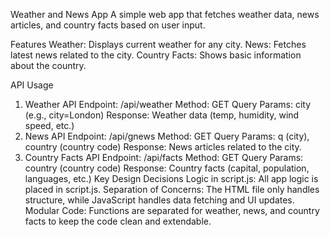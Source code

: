 Weather and News App
A simple web app that fetches weather data, news articles, and country facts based on user input.

Features
Weather: Displays current weather for any city.
News: Fetches latest news related to the city.
Country Facts: Shows basic information about the country.

API Usage
1. Weather API
Endpoint: /api/weather
Method: GET
Query Params: city (e.g., city=London)
Response: Weather data (temp, humidity, wind speed, etc.)
2. News API
Endpoint: /api/gnews
Method: GET
Query Params: q (city), country (country code)
Response: News articles related to the city.
3. Country Facts API
Endpoint: /api/facts
Method: GET
Query Params: country (country code)
Response: Country facts (capital, population, languages, etc.)
Key Design Decisions
Logic in script.js: All app logic is placed in script.js.
Separation of Concerns: The HTML file only handles structure, while JavaScript handles data fetching and UI updates.
Modular Code: Functions are separated for weather, news, and country facts to keep the code clean and extendable.